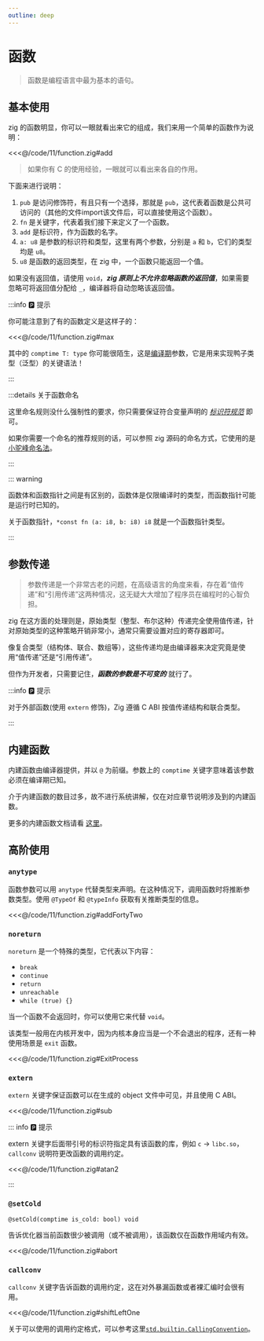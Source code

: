 ```yaml
---
outline: deep
---
```


# 函数

> 函数是编程语言中最为基本的语句。

## 基本使用

zig 的函数明显，你可以一眼就看出来它的组成，我们来用一个简单的函数作为说明：

<<<@/code/11/function.zig#add

> 如果你有 C 的使用经验，一眼就可以看出来各自的作用。

下面来进行说明：

1. `pub` 是访问修饰符，有且只有一个选择，那就是 `pub`，这代表着函数是公共可访问的（其他的文件import该文件后，可以直接使用这个函数）。
2. `fn` 是关键字，代表着我们接下来定义了一个函数。
3. `add` 是标识符，作为函数的名字。
4. `a: u8` 是参数的标识符和类型，这里有两个参数，分别是 `a` 和 `b`，它们的类型均是 `u8`。
5. `u8` 是函数的返回类型，在 zig 中，一个函数只能返回一个值。

如果没有返回值，请使用 `void`，**_zig 原则上不允许忽略函数的返回值_**，如果需要忽略可将返回值分配给 `_`，编译器将自动忽略该返回值。

:::info 🅿️ 提示

你可能注意到了有的函数定义是这样子的：

<<<@/code/11/function.zig#max

其中的 `comptime T: type` 你可能很陌生，这是[编译期](../../advanced/comptime.md)参数，它是用来实现鸭子类型（泛型）的关键语法！

:::

:::details 关于函数命名

这里命名规则没什么强制性的要求，你只需要保证符合变量声明的 [_标识符规范_](/basic/define-variable.html#标识符命名) 即可。

如果你需要一个命名的推荐规则的话，可以参照 zig 源码的命名方式，它使用的是[小驼峰命名法](#)。

:::

::: warning

函数体和函数指针之间是有区别的，函数体是仅限编译时的类型，而函数指针可能是运行时已知的。

关于函数指针，`*const fn (a: i8, b: i8) i8` 就是一个函数指针类型。

:::

## 参数传递

> 参数传递是一个非常古老的问题，在高级语言的角度来看，存在着“值传递”和“引用传递”这两种情况，这无疑大大增加了程序员在编程时的心智负担。

zig 在这方面的处理则是，原始类型（整型、布尔这种）传递完全使用值传递，针对原始类型的这种策略开销非常小，通常只需要设置对应的寄存器即可。

像复合类型（结构体、联合、数组等），这些传递均是由编译器来决定究竟是使用“值传递”还是“引用传递”。

但作为开发者，只需要记住，**_函数的参数是不可变的_** 就行了。

:::info 🅿️ 提示

对于外部函数(使用 `extern` 修饰)，Zig 遵循 C ABI 按值传递结构和联合类型。

:::

## 内建函数

内建函数由编译器提供，并以 `@` 为前缀。参数上的 `comptime` 关键字意味着该参数必须在编译期已知。

介于内建函数的数目过多，故不进行系统讲解，仅在对应章节说明涉及到的内建函数。

更多的内建函数文档请看 [这里](https://ziglang.org/documentation/master/#Builtin-Functions)。

## 高阶使用

### `anytype`

函数参数可以用 `anytype` 代替类型来声明。在这种情况下，调用函数时将推断参数类型。使用 `@TypeOf` 和 `@typeInfo` 获取有关推断类型的信息。

<<<@/code/11/function.zig#addFortyTwo

### `noreturn`

`noreturn` 是一个特殊的类型，它代表以下内容：

- `break`
- `continue`
- `return`
- `unreachable`
- `while (true) {}`

当一个函数不会返回时，你可以使用它来代替 `void`。

该类型一般用在内核开发中，因为内核本身应当是一个不会退出的程序，还有一种使用场景是 `exit` 函数。

<<<@/code/11/function.zig#ExitProcess

### `extern`

`extern` 关键字保证函数可以在生成的 object 文件中可见，并且使用 C ABI。

<<<@/code/11/function.zig#sub

::: info 🅿️ 提示

extern 关键字后面带引号的标识符指定具有该函数的库，例如 `c` -> `libc.so`，`callconv` 说明符更改函数的调用约定。

<<<@/code/11/function.zig#atan2

:::

### `@setCold`

`@setCold(comptime is_cold: bool) void`

告诉优化器当前函数很少被调用（或不被调用），该函数仅在函数作用域内有效。

<<<@/code/11/function.zig#abort

### `callconv`

`callconv` 关键字告诉函数的调用约定，这在对外暴漏函数或者裸汇编时会很有用。

<<<@/code/11/function.zig#shiftLeftOne

关于可以使用的调用约定格式，可以参考这里[`std.builtin.CallingConvention`](https://ziglang.org/documentation/master/std/#A;std:builtin.CallingConvention)。
